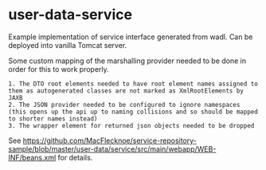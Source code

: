 user-data-service
===========

Example implementation of service interface generated from wadl. Can be deployed into vanilla Tomcat server.

Some custom mapping of the marshalling provider needed to be done in order for this to work properly.

 	1. The DTO root elements needed to have root element names assigned to them as autogenerated classes are not marked as XmlRootElements by JAXB 
 	2. The JSON provider needed to be configured to ignore namespaces (this opens up the api up to naming collisions and so should be mapped to shorter names instead)
 	3. The wrapper element for returned json objects needed to be dropped
 	 
 See https://github.com/MacFlecknoe/service-repository-sample/blob/master/user-data/service/src/main/webapp/WEB-INF/beans.xml for details.
